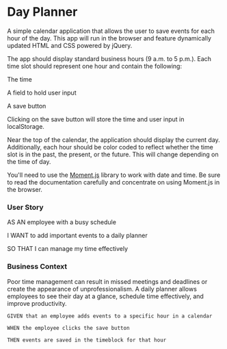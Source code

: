 # Day Planner

A simple calendar application that allows the user to save events for each hour of the day. This app will run in the browser and feature dynamically updated HTML and CSS powered by jQuery.

The app should display standard business hours (9 a.m. to 5 p.m.). Each time slot should represent one hour and contain the following:

The time

A field to hold user input

A save button

Clicking on the save button will store the time and user input in localStorage.

Near the top of the calendar, the application should display the current day. Additionally, each hour should be color coded to reflect whether the time slot is in the past, the present, or the future. This will change depending on the time of day.

You'll need to use the [Moment.js](https://momentjs.com/) library to work with date and time. Be sure to read the documentation carefully and concentrate on using Moment.js in the browser.


### User Story

AS AN employee with a busy schedule

I WANT to add important events to a daily planner

SO THAT I can manage my time effectively

### Business Context 

Poor time management can result in missed meetings and deadlines or create the appearance of unprofessionalism. A daily planner allows employees to see their day at a glance, schedule time effectively, and improve productivity.

```
GIVEN that an employee adds events to a specific hour in a calendar

WHEN the employee clicks the save button

THEN events are saved in the timeblock for that hour
```





